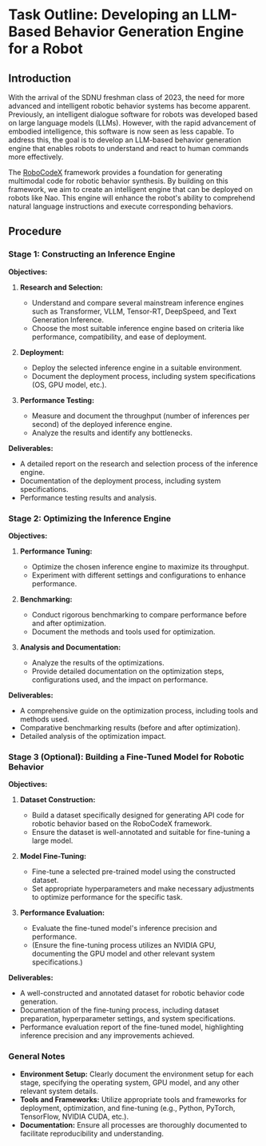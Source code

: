 # Task Outline: Developing an LLM-Based Behavior Generation Engine for a Robot

## Introduction

With the arrival of the SDNU freshman class of 2023, the need for more advanced and intelligent robotic behavior systems has become apparent. Previously, an intelligent dialogue software for robots was developed based on large language models (LLMs). However, with the rapid advancement of embodied intelligence, this software is now seen as less capable. To address this, the goal is to develop an LLM-based behavior generation engine that enables robots to understand and react to human commands more effectively.

The [RoboCodeX](https://arxiv.org/abs/2402.16117) framework provides a foundation for generating multimodal code for robotic behavior synthesis. By building on this framework, we aim to create an intelligent engine that can be deployed on robots like Nao. This engine will enhance the robot's ability to comprehend natural language instructions and execute corresponding behaviors.

## Procedure

### Stage 1: Constructing an Inference Engine

**Objectives:**
1. **Research and Selection:**
   - Understand and compare several mainstream inference engines such as Transformer, VLLM, Tensor-RT, DeepSpeed, and Text Generation Inference.
   - Choose the most suitable inference engine based on criteria like performance, compatibility, and ease of deployment.

2. **Deployment:**
   - Deploy the selected inference engine in a suitable environment.
   - Document the deployment process, including system specifications (OS, GPU model, etc.).

3. **Performance Testing:**
   - Measure and document the throughput (number of inferences per second) of the deployed inference engine.
   - Analyze the results and identify any bottlenecks.

**Deliverables:**
- A detailed report on the research and selection process of the inference engine.
- Documentation of the deployment process, including system specifications.
- Performance testing results and analysis.

### Stage 2: Optimizing the Inference Engine

**Objectives:**
1. **Performance Tuning:**
   - Optimize the chosen inference engine to maximize its throughput.
   - Experiment with different settings and configurations to enhance performance.

2. **Benchmarking:**
   - Conduct rigorous benchmarking to compare performance before and after optimization.
   - Document the methods and tools used for optimization.

3. **Analysis and Documentation:**
   - Analyze the results of the optimizations.
   - Provide detailed documentation on the optimization steps, configurations used, and the impact on performance.

**Deliverables:**
- A comprehensive guide on the optimization process, including tools and methods used.
- Comparative benchmarking results (before and after optimization).
- Detailed analysis of the optimization impact.

### Stage 3 (Optional): Building a Fine-Tuned Model for Robotic Behavior

**Objectives:**
1. **Dataset Construction:**
   - Build a dataset specifically designed for generating API code for robotic behavior based on the RoboCodeX framework.
   - Ensure the dataset is well-annotated and suitable for fine-tuning a large model.

2. **Model Fine-Tuning:**
   - Fine-tune a selected pre-trained model using the constructed dataset.
   - Set appropriate hyperparameters and make necessary adjustments to optimize performance for the specific task.

3. **Performance Evaluation:**
   - Evaluate the fine-tuned model's inference precision and performance.
   - (Ensure the fine-tuning process utilizes an NVIDIA GPU, documenting the GPU model and other relevant system specifications.)

**Deliverables:**
- A well-constructed and annotated dataset for robotic behavior code generation.
- Documentation of the fine-tuning process, including dataset preparation, hyperparameter settings, and system specifications.
- Performance evaluation report of the fine-tuned model, highlighting inference precision and any improvements achieved.

### General Notes

- **Environment Setup:** Clearly document the environment setup for each stage, specifying the operating system, GPU model, and any other relevant system details.
- **Tools and Frameworks:** Utilize appropriate tools and frameworks for deployment, optimization, and fine-tuning (e.g., Python, PyTorch, TensorFlow, NVIDIA CUDA, etc.).
- **Documentation:** Ensure all processes are thoroughly documented to facilitate reproducibility and understanding.





